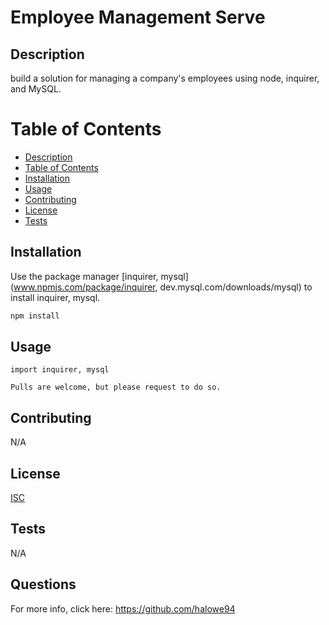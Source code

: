 
# Employee Management Serve

## Description

build a solution for managing a company's employees using node, inquirer, and MySQL.

# Table of Contents
* [Description](#Description)
* [Table of Contents](#Table-Of-Contents)
* [Installation](#Installation)
* [Usage](#Usage)
* [Contributing](#Contributing)
* [License](#License)
* [Tests](#Tests)

## Installation

Use the package manager [inquirer, mysql](www.npmjs.com/package/inquirer, dev.mysql.com/downloads/mysql) to install inquirer, mysql.

```bash
npm install
```

## Usage

```inquirer, mysql
import inquirer, mysql

Pulls are welcome, but please request to do so.

```

## Contributing
N/A

## License
[ISC](choosealicense.com/licenses/isc)

## Tests
N/A

## Questions

For more info, click here:
https://github.com/halowe94